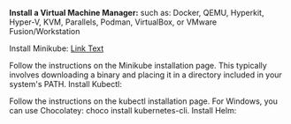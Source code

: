 **Install a Virtual Machine Manager:** such as: Docker, QEMU, Hyperkit, Hyper-V, KVM, Parallels, Podman, VirtualBox, or VMware Fusion/Workstation

Install Minikube: [Link Text](https://bit.ly/38bLcJy)



Follow the instructions on the Minikube installation page.
This typically involves downloading a binary and placing it in a directory included in your system's PATH.
Install Kubectl:

Follow the instructions on the kubectl installation page.
For Windows, you can use Chocolatey: choco install kubernetes-cli.
Install Helm:
